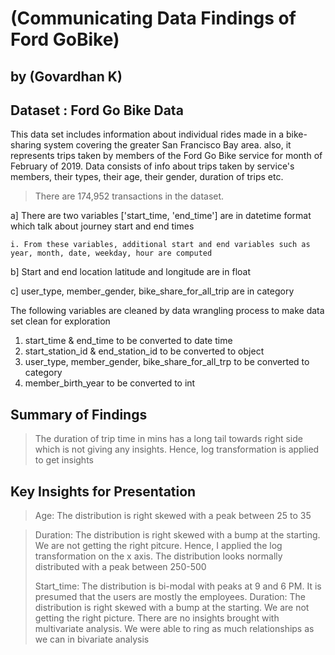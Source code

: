 # (Communicating Data Findings of Ford GoBike)
## by (Govardhan K)


## Dataset : Ford Go Bike Data

This data set includes information about individual rides made in a bike-sharing system covering the greater San Francisco
Bay area. also, it represents trips taken by members of the Ford Go Bike service for month of February of 2019. Data consists of info about trips taken by service's members, their types, their age, their gender, duration of trips etc.

> There are 174,952 transactions in the dataset. 

a] There are two variables ['start_time, 'end_time'] are in datetime format which talk about journey start and end times
    
    i. From these variables, additional start and end variables such as year, month, date, weekday, hour are computed
    
b] Start and end location latitude and longitude are in float

c] user_type, member_gender, bike_share_for_all_trip are in category

The following variables are cleaned by data wrangling process to make data set clean for exploration

1. start_time & end_time to be converted to date time
2. start_station_id & end_station_id to be converted to object
3. user_type, member_gender, bike_share_for_all_trp to be converted to category
4. member_birth_year to be converted to int
 



## Summary of Findings

> The duration of trip time in mins has a long tail towards right side which is not giving any insights.  Hence, log transformation is applied to get insights

## Key Insights for Presentation

> Age: The distribution is right skewed with a peak between 25 to 35

> Duration: The distribution is right skewed with  a bump at the starting. We are not getting the right pitcure. Hence,  I applied   the log transformation on the x axis. The distribution looks normally distributed with a peak between 250-500
> 
> Start_time: The distribution is bi-modal with peaks at 9 and 6 PM. It is presumed that the users are mostly the employees.
> Duration: The distribution is right skewed with  a bump at the starting. We are not getting the right picture.
> There are no insights brought with multivariate analysis. We were able to ring as much relationships as we can in bivariate analysis
